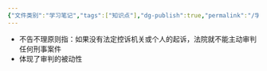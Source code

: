```yaml
---
{"文件类别":"学习笔记","tags":["知识点"],"dg-publish":true,"permalink":"/学习笔记studyup/知识点cheese/不告不理原则/","dgPassFrontmatter":true,"created":"2024-09-12T12:23:03.536+08:00","updated":"2024-09-12T12:23:51.842+08:00"}
---
```


- 不告不理原则指：如果没有法定控诉机关或个人的起诉，法院就不能主动审判任何刑事案件
- 体现了审判的被动性
